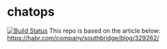 # chatops
[![Build Status](https://travis-ci.org/lexadler/homework2.svg?branch=master)](https://travis-ci.org/lexadler/homework2)
This repo is based on the article below:
https://habr.com/company/southbridge/blog/329262/
